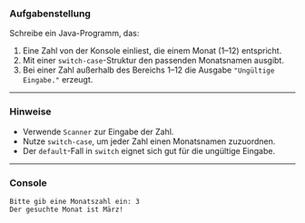 ### Aufgabenstellung
Schreibe ein Java-Programm, das:

1. Eine Zahl von der Konsole einliest, die einem Monat (1–12) entspricht.
2. Mit einer `switch-case`-Struktur den passenden Monatsnamen ausgibt.
3. Bei einer Zahl außerhalb des Bereichs 1–12 die Ausgabe `"Ungültige Eingabe."` erzeugt.

---

### Hinweise
- Verwende `Scanner` zur Eingabe der Zahl.
- Nutze `switch-case`, um jeder Zahl einen Monatsnamen zuzuordnen.
- Der `default`-Fall in `switch` eignet sich gut für die ungültige Eingabe.

---

### Console

```plaintext
Bitte gib eine Monatszahl ein: 3
Der gesuchte Monat ist März!
```
